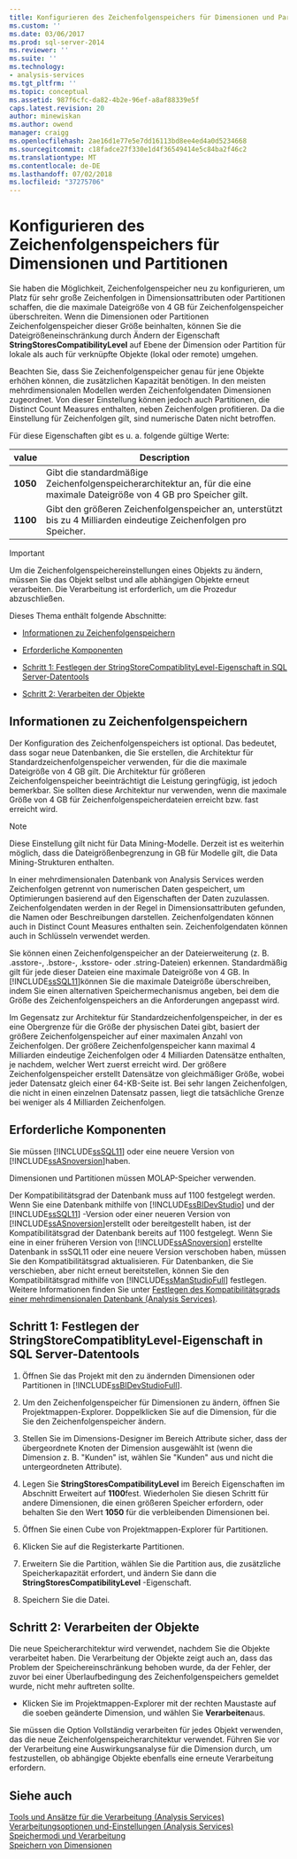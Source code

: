 ```yaml
---
title: Konfigurieren des Zeichenfolgenspeichers für Dimensionen und Partitionen | Microsoft-Dokumentation
ms.custom: ''
ms.date: 03/06/2017
ms.prod: sql-server-2014
ms.reviewer: ''
ms.suite: ''
ms.technology:
- analysis-services
ms.tgt_pltfrm: ''
ms.topic: conceptual
ms.assetid: 987f6cfc-da82-4b2e-96ef-a8af88339e5f
caps.latest.revision: 20
author: minewiskan
ms.author: owend
manager: craigg
ms.openlocfilehash: 2ae16d1e77e5e7dd16113bd8ee4ed4a0d5234668
ms.sourcegitcommit: c18fadce27f330e1d4f36549414e5c84ba2f46c2
ms.translationtype: MT
ms.contentlocale: de-DE
ms.lasthandoff: 07/02/2018
ms.locfileid: "37275706"
---
```

# <a name="configure-string-storage-for-dimensions-and-partitions"></a>Konfigurieren des Zeichenfolgenspeichers für Dimensionen und Partitionen
  Sie haben die Möglichkeit, Zeichenfolgenspeicher neu zu konfigurieren, um Platz für sehr große Zeichenfolgen in Dimensionsattributen oder Partitionen schaffen, die die maximale Dateigröße von 4 GB für Zeichenfolgenspeicher überschreiten. Wenn die Dimensionen oder Partitionen Zeichenfolgenspeicher dieser Größe beinhalten, können Sie die Dateigrößeneinschränkung durch Ändern der Eigenschaft **StringStoresCompatibilityLevel** auf Ebene der Dimension oder Partition für lokale als auch für verknüpfte Objekte (lokal oder remote) umgehen.  
  
 Beachten Sie, dass Sie Zeichenfolgenspeicher genau für jene Objekte erhöhen können, die zusätzlichen Kapazität benötigen. In den meisten mehrdimensionalen Modellen werden Zeichenfolgendaten Dimensionen zugeordnet. Von dieser Einstellung können jedoch auch Partitionen, die Distinct Count Measures enthalten, neben Zeichenfolgen profitieren. Da die Einstellung für Zeichenfolgen gilt, sind numerische Daten nicht betroffen.  
  
 Für diese Eigenschaften gibt es u. a. folgende gültige Werte:  
  
|value|Description|  
|-----------|-----------------|  
|**1050**|Gibt die standardmäßige Zeichenfolgenspeicherarchitektur an, für die eine maximale Dateigröße von 4 GB pro Speicher gilt.|  
|**1100**|Gibt den größeren Zeichenfolgenspeicher an, unterstützt bis zu 4 Milliarden eindeutige Zeichenfolgen pro Speicher.|  
  
> [!IMPORTANT]  
>  Um die Zeichenfolgenspeichereinstellungen eines Objekts zu ändern, müssen Sie das Objekt selbst und alle abhängigen Objekte erneut verarbeiten. Die Verarbeitung ist erforderlich, um die Prozedur abzuschließen.  
  
 Dieses Thema enthält folgende Abschnitte:  
  
-   [Informationen zu Zeichenfolgenspeichern](#bkmk_background)  
  
-   [Erforderliche Komponenten](#bkmk_prereq)  
  
-   [Schritt 1: Festlegen der StringStoreCompatiblityLevel-Eigenschaft in SQL Server-Datentools](#bkmk_step1)  
  
-   [Schritt 2: Verarbeiten der Objekte](#bkmk_step2)  
  
##  <a name="bkmk_background"></a> Informationen zu Zeichenfolgenspeichern  
 Der Konfiguration des Zeichenfolgenspeichers ist optional. Das bedeutet, dass sogar neue Datenbanken, die Sie erstellen, die Architektur für Standardzeichenfolgenspeicher verwenden, für die die maximale Dateigröße von 4 GB gilt. Die Architektur für größeren Zeichenfolgenspeicher beeinträchtigt die Leistung geringfügig, ist jedoch bemerkbar. Sie sollten diese Architektur nur verwenden, wenn die maximale Größe von 4 GB für Zeichenfolgenspeicherdateien erreicht bzw. fast erreicht wird.  
  
> [!NOTE]  
>  Diese Einstellung gilt nicht für Data Mining-Modelle. Derzeit ist es weiterhin möglich, dass die Dateigrößenbegrenzung in GB für Modelle gilt, die Data Mining-Strukturen enthalten.  
  
 In einer mehrdimensionalen Datenbank von Analysis Services werden Zeichenfolgen getrennt von numerischen Daten gespeichert, um Optimierungen basierend auf den Eigenschaften der Daten zuzulassen. Zeichenfolgendaten werden in der Regel in Dimensionsattributen gefunden, die Namen oder Beschreibungen darstellen. Zeichenfolgendaten können auch in Distinct Count Measures enthalten sein. Zeichenfolgendaten können auch in Schlüsseln verwendet werden.  
  
 Sie können einen Zeichenfolgenspeicher an der Dateierweiterung (z. B. .asstore-, .bstore-, .ksstore- oder .string-Dateien) erkennen. Standardmäßig gilt für jede dieser Dateien eine maximale Dateigröße von 4 GB. In [!INCLUDE[ssSQL11](../../includes/sssql11-md.md)]können Sie die maximale Dateigröße überschreiben, indem Sie einen alternativen Speichermechanismus angeben, bei dem die Größe des Zeichenfolgenspeichers an die Anforderungen angepasst wird.  
  
 Im Gegensatz zur Architektur für Standardzeichenfolgenspeicher, in der es eine Obergrenze für die Größe der physischen Datei gibt, basiert der größere Zeichenfolgenspeicher auf einer maximalen Anzahl von Zeichenfolgen. Der größere Zeichenfolgenspeicher kann maximal 4 Milliarden eindeutige Zeichenfolgen oder 4 Milliarden Datensätze enthalten, je nachdem, welcher Wert zuerst erreicht wird. Der größere Zeichenfolgenspeicher erstellt Datensätze von gleichmäßiger Größe, wobei jeder Datensatz gleich einer 64-KB-Seite ist. Bei sehr langen Zeichenfolgen, die nicht in einen einzelnen Datensatz passen, liegt die tatsächliche Grenze bei weniger als 4 Milliarden Zeichenfolgen.  
  
##  <a name="bkmk_prereq"></a> Erforderliche Komponenten  
 Sie müssen [!INCLUDE[ssSQL11](../../includes/sssql11-md.md)] oder eine neuere Version von [!INCLUDE[ssASnoversion](../../includes/ssasnoversion-md.md)]haben.  
  
 Dimensionen und Partitionen müssen MOLAP-Speicher verwenden.  
  
 Der Kompatibilitätsgrad der Datenbank muss auf 1100 festgelegt werden. Wenn Sie eine Datenbank mithilfe von [!INCLUDE[ssBIDevStudio](../../includes/ssbidevstudio-md.md)] und der [!INCLUDE[ssSQL11](../../includes/sssql11-md.md)] -Version oder einer neueren Version von [!INCLUDE[ssASnoversion](../../includes/ssasnoversion-md.md)]erstellt oder bereitgestellt haben, ist der Kompatibilitätsgrad der Datenbank bereits auf 1100 festgelegt. Wenn Sie eine in einer früheren Version von [!INCLUDE[ssASnoversion](../../includes/ssasnoversion-md.md)] erstellte Datenbank in ssSQL11 oder eine neuere Version verschoben haben, müssen Sie den Kompatibilitätsgrad aktualisieren. Für Datenbanken, die Sie verschieben, aber nicht erneut bereitstellen, können Sie den Kompatibilitätsgrad mithilfe von [!INCLUDE[ssManStudioFull](../../includes/ssmanstudiofull-md.md)] festlegen. Weitere Informationen finden Sie unter [Festlegen des Kompatibilitätsgrads einer mehrdimensionalen Datenbank &#40;Analysis Services&#41;](compatibility-level-of-a-multidimensional-database-analysis-services.md).  
  
##  <a name="bkmk_step1"></a> Schritt 1: Festlegen der StringStoreCompatiblityLevel-Eigenschaft in SQL Server-Datentools  
  
1.  Öffnen Sie das Projekt mit den zu ändernden Dimensionen oder Partitionen in [!INCLUDE[ssBIDevStudioFull](../../includes/ssbidevstudiofull-md.md)].  
  
2.  Um den Zeichenfolgenspeicher für Dimensionen zu ändern, öffnen Sie Projektmappen-Explorer. Doppelklicken Sie auf die Dimension, für die Sie den Zeichenfolgenspeicher ändern.  
  
3.  Stellen Sie im Dimensions-Designer im Bereich Attribute sicher, dass der übergeordnete Knoten der Dimension ausgewählt ist (wenn die Dimension z. B. "Kunden" ist, wählen Sie "Kunden" aus und nicht die untergeordneten Attribute).  
  
4.  Legen Sie **StringStoresCompatibilityLevel** im Bereich Eigenschaften im Abschnitt Erweitert auf **1100**fest. Wiederholen Sie diesen Schritt für andere Dimensionen, die einen größeren Speicher erfordern, oder behalten Sie den Wert **1050** für die verbleibenden Dimensionen bei.  
  
5.  Öffnen Sie einen Cube von Projektmappen-Explorer für Partitionen.  
  
6.  Klicken Sie auf die Registerkarte Partitionen.  
  
7.  Erweitern Sie die Partition, wählen Sie die Partition aus, die zusätzliche Speicherkapazität erfordert, und ändern Sie dann die **StringStoresCompatibilityLevel** -Eigenschaft.  
  
8.  Speichern Sie die Datei.  
  
##  <a name="bkmk_step2"></a> Schritt 2: Verarbeiten der Objekte  
 Die neue Speicherarchitektur wird verwendet, nachdem Sie die Objekte verarbeitet haben. Die Verarbeitung der Objekte zeigt auch an, dass das Problem der Speichereinschränkung behoben wurde, da der Fehler, der zuvor bei einer Überlaufbedingung des Zeichenfolgenspeichers gemeldet wurde, nicht mehr auftreten sollte.  
  
-   Klicken Sie im Projektmappen-Explorer mit der rechten Maustaste auf die soeben geänderte Dimension, und wählen Sie **Verarbeiten**aus.  
  
 Sie müssen die Option Vollständig verarbeiten für jedes Objekt verwenden, das die neue Zeichenfolgenspeicherarchitektur verwendet. Führen Sie vor der Verarbeitung eine Auswirkungsanalyse für die Dimension durch, um festzustellen, ob abhängige Objekte ebenfalls eine erneute Verarbeitung erfordern.  
  
## <a name="see-also"></a>Siehe auch  
 [Tools und Ansätze für die Verarbeitung &#40;Analysis Services&#41;](tools-and-approaches-for-processing-analysis-services.md)   
 [Verarbeitungsoptionen und-Einstellungen &#40;Analysis Services&#41;](processing-options-and-settings-analysis-services.md)   
 [Speichermodi und Verarbeitung](../multidimensional-models-olap-logical-cube-objects/partitions-partition-storage-modes-and-processing.md)   
 [Speichern von Dimensionen](../multidimensional-models-olap-logical-dimension-objects/dimensions-storage.md)  
  
  
